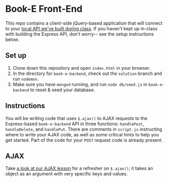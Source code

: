 # Book-E Front-End

This repo contains a client-side jQuery-based application that will connect to your [local API we've built during class](https://git.generalassemb.ly/ga-wdi-exercises/book-e-backend). If you haven't kept up in-class with building the Express API, don't worry-- see the setup instructions below.

## Set up

1. Clone down this repository and open `index.html` in your browser.
2. In the directory for `book-e-backend`, check out the `solution` branch and run `nodemon`.
3. Make sure you have `mongod` running, and run `node db/seed.js` in `book-e-backend` to reset & seed your database.

## Instructions

You will be writing code that uses `$.ajax()` to AJAX requests to the Express-based `book-e-backend` API in three functions: `handlePost`, `handleDelete`, and `handlePut`. There are comments in `script.js` instructing where to write your AJAX code, as well as some critical hints to help you get started. Part of the code for your `POST` request code is already present.

## AJAX

Take [a look at our AJAX lesson](https://git.generalassemb.ly/ga-wdi-lessons/js-ajax#ajax-and-crud-60-minutes-225) for a refresher on `$.ajax()`; it takes an object as an argument with very specific keys and values.
